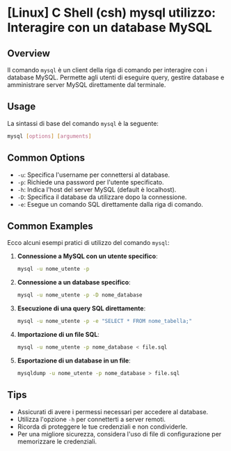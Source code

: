 # [Linux] C Shell (csh) mysql utilizzo: Interagire con un database MySQL

## Overview
Il comando `mysql` è un client della riga di comando per interagire con i database MySQL. Permette agli utenti di eseguire query, gestire database e amministrare server MySQL direttamente dal terminale.

## Usage
La sintassi di base del comando `mysql` è la seguente:

```bash
mysql [options] [arguments]
```

## Common Options
- `-u`: Specifica l'username per connettersi al database.
- `-p`: Richiede una password per l'utente specificato.
- `-h`: Indica l'host del server MySQL (default è localhost).
- `-D`: Specifica il database da utilizzare dopo la connessione.
- `-e`: Esegue un comando SQL direttamente dalla riga di comando.

## Common Examples
Ecco alcuni esempi pratici di utilizzo del comando `mysql`:

1. **Connessione a MySQL con un utente specifico**:
   ```bash
   mysql -u nome_utente -p
   ```

2. **Connessione a un database specifico**:
   ```bash
   mysql -u nome_utente -p -D nome_database
   ```

3. **Esecuzione di una query SQL direttamente**:
   ```bash
   mysql -u nome_utente -p -e "SELECT * FROM nome_tabella;"
   ```

4. **Importazione di un file SQL**:
   ```bash
   mysql -u nome_utente -p nome_database < file.sql
   ```

5. **Esportazione di un database in un file**:
   ```bash
   mysqldump -u nome_utente -p nome_database > file.sql
   ```

## Tips
- Assicurati di avere i permessi necessari per accedere al database.
- Utilizza l'opzione `-h` per connetterti a server remoti.
- Ricorda di proteggere le tue credenziali e non condividerle.
- Per una migliore sicurezza, considera l'uso di file di configurazione per memorizzare le credenziali.